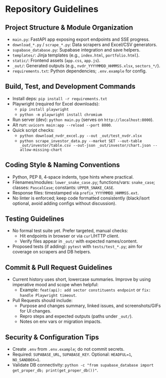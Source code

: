 # Repository Guidelines

## Project Structure & Module Organization
- `main.py`: FastAPI app exposing export endpoints and SSE progress.
- `download_*.py` / `scrape_*.py`: Data scrapers and Excel/CSV generators.
- `supabase_database.py`: Supabase integration and save helpers.
- `templates/`: Jinja templates (e.g., `index.html`, `portfolio.html`).
- `static/`: Frontend assets (`app.css`, `app.js`).
- `_out/`: Generated outputs (e.g., `nvdr_YYYYMMDD_HHMMSS.xlsx`, `sectors_*/`).
- `requirements.txt`: Python dependencies; `.env.example` for config.

## Build, Test, and Development Commands
- Install deps: `pip install -r requirements.txt`
- Playwright (required for Excel downloads):
  - `pip install playwright`
  - `python -m playwright install chromium`
- Run server (dev): `python main.py` (serves on `http://localhost:8000`).
- Alt run: `uvicorn main:app --reload --port 8000`.
- Quick script checks:
  - `python download_nvdr_excel.py --out _out/test_nvdr.xlsx`
  - `python scrape_investor_data.py --market SET --out-table _out/investor/table.csv --out-json _out/investor/chart.json --allow-missing-chart`

## Coding Style & Naming Conventions
- Python, PEP 8, 4‑space indents, type hints where practical.
- Filenames/modules: `lower_snake_case.py`; functions/vars: `snake_case`; classes: `PascalCase`; constants: `UPPER_SNAKE_CASE`.
- Response files: timestamped via `prefix_YYYYMMDD_HHMMSS.ext`.
- No linter is enforced; keep code formatted consistently (black/isort optional, avoid adding configs without discussion).

## Testing Guidelines
- No formal test suite yet. Prefer targeted, manual checks:
  - Hit endpoints in browser or via `curl`/HTTP client.
  - Verify files appear in `_out/` with expected names/content.
- Proposed tests (if adding): `pytest` with `tests/test_*.py`; aim for coverage on scrapers and DB helpers.

## Commit & Pull Request Guidelines
- Current history uses short, lowercase summaries. Improve by using imperative mood and scope when helpful:
  - Example: `feat(api): add sector constituents endpoint` or `fix: handle Playwright timeout`.
- Pull Requests should include:
  - Purpose and changes summary, linked issues, and screenshots/GIFs for UI changes.
  - Repro steps and expected outputs (paths under `_out/`).
  - Notes on env vars or migration impacts.

## Security & Configuration Tips
- Create `.env` from `.env.example`; do not commit secrets.
- Required: `SUPABASE_URL`, `SUPABASE_KEY`. Optional: `HEADFUL=1`, `NO_SANDBOX=1`.
- Validate DB connectivity: `python -c "from supabase_database import get_proper_db; print(get_proper_db())"`.


